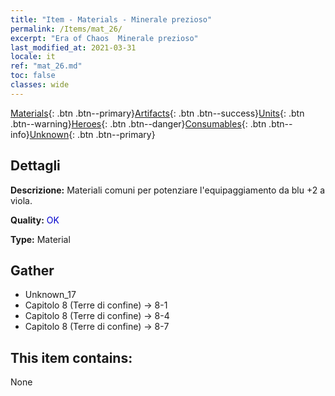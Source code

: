 ```yaml
---
title: "Item - Materials - Minerale prezioso"
permalink: /Items/mat_26/
excerpt: "Era of Chaos  Minerale prezioso"
last_modified_at: 2021-03-31
locale: it
ref: "mat_26.md"
toc: false
classes: wide
---
```

 [Materials](/it/Items/){: .btn .btn--primary}[Artifacts](/it/Items/Artifacts/){: .btn .btn--success}[Units](/it/Items/Units/){: .btn .btn--warning}[Heroes](/it/Items/Heroes/){: .btn .btn--danger}[Consumables](/it/Items/Consumables/){: .btn .btn--info}[Unknown](/it/Items/Unknown/){: .btn .btn--primary}

## Dettagli
 **Descrizione:** Materiali comuni per potenziare l'equipaggiamento da blu +2 a viola.

 **Quality:** <span style="color: #0000CD">OK</span>

 **Type:** Material

## Gather

*    Unknown_17 
*    Capitolo 8 (Terre di confine) -> 8-1 
*    Capitolo 8 (Terre di confine) -> 8-4 
*    Capitolo 8 (Terre di confine) -> 8-7 

## This item contains:

  None

